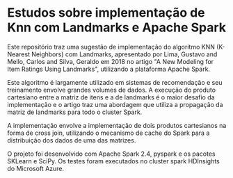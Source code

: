 # Estudos sobre implementação de Knn com Landmarks e Apache Spark
Este repositório traz uma sugestão de implementação do algoritmo KNN (K-Nearest Neighbors) com Landmarks, apresentado por Lima, Gustavo and Mello, Carlos and Silva, Geraldo em 2018 no artigo "A New Modeling for Item Ratings Using Landmarks", utilizando a plataforma Apache Spark.

Este algoritmo é largamente utilizado em sistemas de recomendação e seu treinamento envolve grandes volumes de dados. A execução do produto cartesiano entre a matriz de itens e a de landmarks é o maior desafio da implementação e o artigo traz uma abordagem que utiliza a propagação da matriz de landmarks para todo o cluster Spark.

A implementação envolve a implementação de dois produtos cartesianos na forma de cross join, utilizando o mecanismo de cache do Spark para a distribuição dos dados de uma das matrizes.

O projeto foi desenvolvido com Apache Spark 2.4, pyspark e os pacotes SKLearn e SciPy. Os testes foram executados no cluster spark HDInsights do Microsoft Azure.
